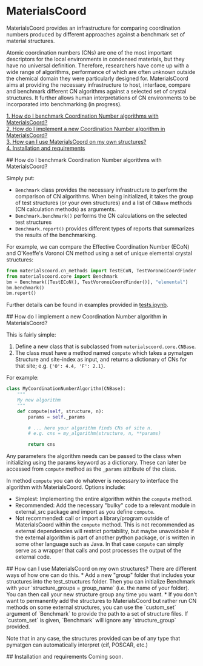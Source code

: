 # MaterialsCoord

MaterialsCoord provides an infrastructure for comparing coordination numbers produced by different
approaches against a benchmark set of material structures.

Atomic coordination numbers (CNs) are one of the most important descriptors for the local environments in condensed materials, but they
have no universal definition. Therefore, researchers have come up with a wide range of algorithms, performance of which are often
unknown outside the chemical domain they were particularly designed for. MaterialsCoord aims at providing the necessary infrastructure
to host, interface, compare and benchmark different CN algorithms against a selected set of crystal structures. It further allows
human interpretations of CN environments to be incorporated into benchmarking (in progress).

[1. How do I benchmark Coordination Number algorithms with MaterialsCoord?](#how_do_i_benchmark_cn_algos)  
[2. How do I implement a new Coordination Number algorithm in MaterialsCoord?](#how_do_i_implement_cn_algos)    
[3. How can I use MaterialsCoord on my own structures?](#how_can_i_use_my_own_structures)  
[4. Installation and requirements](#install)  

<a name="how_do_i_benchmark_cn_algos"/>
## How do I benchmark Coordination Number algorithms with MaterialsCoord?

Simply put:
* `Benchmark` class provides the necessary infrastructure to perform the comparison of CN algorithms. When being initialized, 
it takes the group of test structures (or your own structures) and a list of `CNBase` methods (CN calculation methods) as arguments.
* `Benchmark.benchmark()` performs the CN calculations on the selected test structures
* `Benchmark.report()` provides different types of reports that summarizes the results of the benchmarking.

For example, we can compare the Effective Coordination Number (ECoN) and O'Keeffe's Voronoi CN method using a set of unique elemental
crystal structures:

```python
from materialscoord.cn_methods import TestECoN, TestVoronoiCoordFinder
from materialscoord.core import Benchmark
bm = Benchmark([TestECoN(), TestVoronoiCoordFinder()], "elemental")
bm.benchmark()
bm.report()
```

Further details can be found in examples provided in [tests.ipynb](https://github.com/aykol/MaterialsCoord/blob/master/tests.ipynb).

<a name="how_do_i_implement_cn_algos"/>
## How do I implement a new Coordination Number algorithm in MaterialsCoord?

This is fairly simple:

1. Define a new class that is subclassed from `materialscoord.core.CNBase`.
2. The class must have a method named `compute` which takes a pymatgen Structure and site-index as input,
and returns a dictionary of CNs for that site; e.g. `{'O': 4.4, 'F': 2.1}`.

For example:
```python
class MyCoordinationNumberAlgorithm(CNBase):
    """
    My new algorithm
    """
    def compute(self, structure, n):
        params = self._params

        # ... here your algorithm finds CNs of site n.
        # e.g. cns = my_algorithm(structure, n, **params)

        return cns
```

Any parameters the algorithm needs can be passed to the class when initializing using the params keyword as a dictionary. These can later
be accessed from `compute` method as the `_params` attribute of the class.

In method `compute` you can do whatever is necessary to interface the algorithm with MaterialsCoord. Options include:
* Simplest: Implementing the entire algorithm within the `compute` method.
* Recommended: Add the necessary "bulky" code to a relevant module in external_src package and import as you define
  `compute`.
* Not recommended: call or import a library/program outside of MaterialsCoord within the `compute` method.
This is not recommended as external dependencies will restrict portability,
but maybe unavoidable if the external algorithm is part of another python package,
or is written in some other language such as Java. In that case `compute` can simply serve as a wrapper that calls
and post processes the output of the external code.

<a name="how_can_i_use_my_own_structures"/>
## How can I use MaterialsCoord on my own structures?
There are different ways of how one can do this.
* Add a new "group" folder that includes your structures into the test_structures folder. Then you can initialize Benchmark with
your `structure_groups = group_name` (i.e. the name of your folder). You can then call your new structure group any time you want.
* If you don't want to permanently add the structures to MaterialsCoord but rather run CN methods on some external structures,
you can use the `custom_set` argument of `Benchmark` to provide the path to a set of structure files. If `custom_set` is given,
`Benchmark` will ignore any `structure_group` provided.

Note that in any case, the structures provided can be of any type that pymatgen can automatically interpret (cif, POSCAR, etc.)

<a name="instal"/>
## Installation and requirements
Coming soon.

